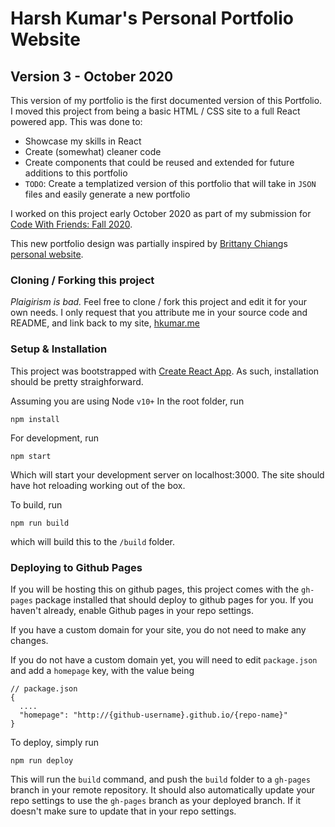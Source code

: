 # Harsh Kumar's Personal Portfolio Website

## Version 3 - October 2020

This version of my portfolio is the first documented version of this Portfolio. I moved this project from being a basic HTML / CSS site to a full React powered app.
This was done to:
  - Showcase my skills in React
  - Create (somewhat) cleaner code 
  - Create components that could be reused and extended for future additions to this portfolio
  - `TODO`: Create a templatized version of this portfolio that will take in `JSON` files and easily generate a new portfolio
  
I worked on this project early October 2020 as part of my submission for [Code With Friends: Fall 2020](https://codewithfriends.io/events/cwf-fall-2020/).

This new portfolio design was partially inspired by [Brittany Chiang](https://github.com/bchiang7)s [personal website](https://brittanychiang.com/).

### Cloning / Forking this project

*Plaigirism is bad.* Feel free to clone / fork this project and edit it for your own needs. I only request that you attribute me in your source code and README, and link back to my site, [hkumar.me](https://www.hkumar.me)

### Setup & Installation

This project was bootstrapped with [Create React App](https://github.com/facebook/create-react-app). As such, installation should be pretty straighforward. 

Assuming you are using Node `v10+`
In the root folder, run
```
npm install
```

For development, run
```
npm start
```
Which will start your development server on localhost:3000. The site should have hot reloading working out of the box.

To build, run
```
npm run build
```
which will build this to the `/build` folder.

### Deploying to Github Pages
If you will be hosting this on github pages, this project comes with the `gh-pages` package installed that should deploy to github pages for you.
If you haven't already, enable Github pages in your repo settings. 

If you have a custom domain for your site, you do not need to make any changes.

If you do not have a custom domain yet, you will need to edit `package.json` and add a `homepage` key, with the value being
```
// package.json
{
  ....
  "homepage": "http://{github-username}.github.io/{repo-name}"
}

```

To deploy, simply run
```
npm run deploy
```

This will run the `build` command, and push the `build` folder to a `gh-pages` branch in your remote repository. It should also automatically update your repo settings to use the `gh-pages` branch as your deployed branch. If it doesn't make sure to update that in your repo settings.
